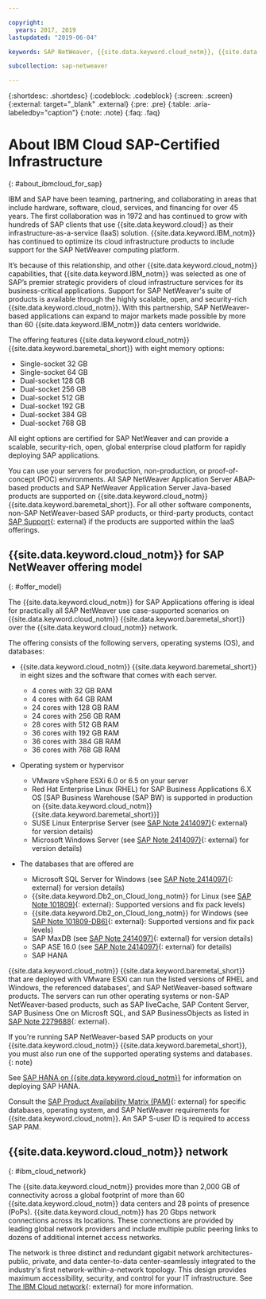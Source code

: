 ```yaml
---

copyright:
  years: 2017, 2019
lastupdated: "2019-06-04"

keywords: SAP NetWeaver, {{site.data.keyword.cloud_notm}}, {{site.data.keyword.baremetal_short}}, ABAP, application server, SAP Product Availability Matrix, PAM, SAP Certified, SAP Content Server, SAP liveCache

subcollection: sap-netweaver

---
```


{:shortdesc: .shortdesc}
{:codeblock: .codeblock}
{:screen: .screen}
{:external: target="_blank" .external}
{:pre: .pre}
{:table: .aria-labeledby="caption"}
{:note: .note}
{:faq: .faq}


# About IBM Cloud SAP-Certified Infrastructure
{: #about_ibmcloud_for_sap}

IBM and SAP have been teaming, partnering, and collaborating in areas that include hardware, software, cloud, services, and financing for over 45 years. The first collaboration was in 1972 and has continued to grow with hundreds of SAP clients that use {{site.data.keyword.cloud}} as their infrastructure-as-a-service (IaaS) solution. {{site.data.keyword.IBM_notm}} has continued to optimize its cloud infrastructure products to include support for the SAP NetWeaver computing platform.

It’s because of this relationship, and other {{site.data.keyword.cloud_notm}} capabilities, that {{site.data.keyword.IBM_notm}} was selected as one of SAP’s premier strategic providers of cloud infrastructure services for its business-critical applications. Support for SAP NetWeaver's suite of products is available through the highly scalable, open, and security-rich {{site.data.keyword.cloud_notm}}. With this partnership, SAP NetWeaver-based applications can expand to major markets made possible by more than 60 {{site.data.keyword.IBM_notm}} data centers worldwide.

The offering features {{site.data.keyword.cloud_notm}} {{site.data.keyword.baremetal_short}} with eight memory options:
  * Single-socket 32 GB
  * Single-socket 64 GB
  * Dual-socket 128 GB
  * Dual-socket 256 GB
  * Dual-socket 512 GB
  * Dual-socket 192 GB
  * Dual-socket 384 GB
  * Dual-socket 768 GB

All eight options are certified for SAP NetWeaver and can provide a scalable, security-rich, open, global enterprise cloud platform for rapidly deploying SAP applications.

You can use your servers for production, non-production, or proof-of-concept (POC) environments. All SAP NetWeaver Application Server ABAP-based products and SAP NetWeaver Application Server Java-based products are supported on {{site.data.keyword.cloud_notm}} {{site.data.keyword.baremetal_short}}. For all other software components, non-SAP NetWeaver-based SAP products, or third-party products, contact [SAP Support](https://support.sap.com/en/index.htmll){: external} if the products are supported within the IaaS offerings.

## {{site.data.keyword.cloud_notm}} for SAP NetWeaver offering model
{: #offer_model}

The {{site.data.keyword.cloud_notm}} for SAP Applications offering is ideal for practically all SAP NetWeaver use case-supported scenarios on {{site.data.keyword.cloud_notm}} {{site.data.keyword.baremetal_short}} over the {{site.data.keyword.cloud_notm}} network.

The offering consists of the following servers, operating systems (OS), and databases:
  * {{site.data.keyword.cloud_notm}} {{site.data.keyword.baremetal_short}} in eight sizes and the software that comes with each server.
      * 4 cores with 32 GB RAM
      * 4 cores with 64 GB RAM
      * 24 cores with 128 GB RAM
      * 24 cores with 256 GB RAM
      * 28 cores with 512 GB RAM
      * 36 cores with 192 GB RAM
      * 36 cores with 384 GB RAM
      * 36 cores with 768 GB RAM

  * Operating system or hypervisor
      * VMware vSphere ESXi 6.0 or 6.5 on your server
      * Red Hat Enterprise Linux (RHEL) for SAP Business Applications 6.X OS [SAP Business Warehouse (SAP BW) is supported in production on {{site.data.keyword.cloud_notm}} {{site.data.keyword.baremetal_short}}]
      * SUSE Linux Enterprise Server (see [SAP Note 2414097)](https://launchpad.support.sap.com/#/notes/2414097){: external} for version details)
      * Microsoft Windows Server (see [SAP Note 2414097)](https://launchpad.support.sap.com/#/notes/2414097){: external} for version details)

  * The databases that are offered are
      * Microsoft SQL Server for Windows (see [SAP Note 2414097)](https://launchpad.support.sap.com/#/notes/2414097){: external} for version details)
      * {{site.data.keyword.Db2_on_Cloud_long_notm}} for Linux (see [SAP Note 101809)](https://launchpad.support.sap.com/#/notes/101809){: external}: Supported versions and fix pack levels)
      * {{site.data.keyword.Db2_on_Cloud_long_notm}} for Windows (see [SAP Note 101809-DB6)](https://launchpad.support.sap.com/#/notes/101809){: external}: Supported versions and fix pack levels)
      * SAP MaxDB (see [SAP Note 2414097)](https://launchpad.support.sap.com/#/notes/2414097){: external} for version details)
      * SAP ASE 16.0 (see [SAP Note 2414097)](https://launchpad.support.sap.com/#/notes/2414097){: external} for details)
      * SAP HANA

{{site.data.keyword.cloud_notm}} {{site.data.keyword.baremetal_short}} that are deployed with VMware ESXi can run the listed versions of RHEL and Windows, the referenced databases', and SAP NetWeaver-based software products. The servers can run other operating systems or non-SAP NetWeaver-based products, such as SAP liveCache, SAP Content Server, SAP Business One on Microsft SQL, and SAP BusinessObjects as listed in [SAP Note 2279688](https://launchpad.support.sap.com/#/notes/2279688){: external}.

If you're running SAP NetWeaver-based SAP products on your {{site.data.keyword.cloud_notm}} {{site.data.keyword.baremetal_short}}, you must also run one of the supported operating systems and databases.
{: note}

See [SAP HANA on {{site.data.keyword.cloud_notm}}](/docs/infrastructure/sap-hana?topic=sap-hana-getting-started#getting-started) for information on deploying SAP HANA.

Consult the [SAP Product Availability Matrix (PAM)](https://support.sap.com/en/release-upgrade-maintenance.html#section_1969201630){: external} for specific databases, operating system, and SAP NetWeaver requirements for {{site.data.keyword.cloud_notm}}. An SAP S-user ID is required to access SAP PAM.

## {{site.data.keyword.cloud_notm}} network
{: #ibm_cloud_network}

The {{site.data.keyword.cloud_notm}} provides more than 2,000 GB of connectivity across a global footprint of more than 60 {{site.data.keyword.cloud_notm}} data centers and 28 points of presence (PoPs). {{site.data.keyword.cloud_notm}} has 20 Gbps network connections across its locations. These connections are provided by leading global network providers and include multiple public peering links to dozens of additional internet access networks.

The network is three distinct and redundant gigabit network architectures-public, private, and data center-to-data center-seamlessly integrated to the industry's first network-within-a-network topology. This design provides maximum accessibility, security, and control for your IT infrastructure. See [The IBM Cloud network](https://www.ibm.com/cloud/data-centers/){: external} for more information.
